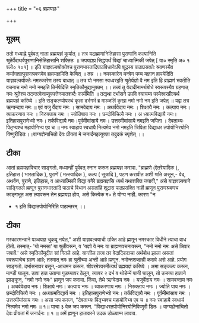 +++
title = "०६ ब्रह्मयज्ञः"

+++
## मूलम्
ततो मध्याह्ने पूर्ववत् नाला ब्रह्मयज्ञं कुर्यात् ॥ तत्र यद्राह्मणानितिहासा पुराणानि कल्पानिति श्रुतेर्वेदाथर्वपुराणानिसेतिहासानि शक्तितः ॥ जपयज्ञप्र सिद्ध्यर्थं विद्यां चाध्यात्मिकी जपेत् [ या० स्मृति अ० १ श्लो० १०१] ॥ इति याज्ञवल्क्योक्तेश्च पुराणभारतादिपाठविधानेऽपि शूद्रस्य पाठाप्रसक्तेः श्रवणस्यैव कर्मागतात्पुराणश्रवणमेव ब्रह्मयज्ञमिति केचित् ॥ तन्न ।। नमस्कारेण मन्त्रेण पम्च यज्ञान हापयेदिति याज्ञवल्क्योक्तेः नमस्कारेण तस्य बाधात् ॥ तत्र यो नमसा स्वध्वरइति श्रुतेर्यज्ञो वै नम इति हि ब्राह्मणं भवतीति वचनाच नमो नमो नमइति तिर्नपेदिति स्मृतिकौमुद्यामुक्तम् ।। तत्त्वं तु वेदादीनामर्थबोधे स्वरूपस्यैव ग्रहणात् नमः श्रुतेश्च तदन्तत्वेनाप्युपपत्तेनमातशब्दैः कार्यमिति ॥ तद्यथा दर्भासने उपवि श्याचम्य परमेश्वरप्रीत्यर्थ ब्रह्मयज्ञं करिष्ये । इति सङ्कल्प्योपस्थं कृला दर्भगर्भ ब्र माञ्जलिं कृखा नमो नमो नम इति जपेत् ॥ यद्वा तत्र ऋग्वन्दाय नमः ॥ एवं यजु र्वेदाय नमः । सामवेदाय नमः । अथर्ववेदाय नमः । शिक्षायै नमः । कल्पाय नमः। व्याकरणाय नमः । निरुक्ताय नमः । ज्योतिषाय नमः । छन्दोविचित्यै नमः । अ ध्यात्मविद्यायै नमः। इतिहासपुराणेभ्यो नमः। तर्कविद्यायै नमः।पूर्वमीमांसायै नमः। उत्तरमीमांसायै नमइति जपिता । देवताभ्यः पितृभ्यश्च महायोगिभ्य एव च ॥ नमः स्वाहाय स्वधायै नित्यमेव नमो नमइति त्रिपिता विद्याधर तपोयोनिरयोनि विष्णुरीडितः।।वाग्यज्ञेनाचितो देवः प्रीयतां मे जनार्दनइत्युक्ता तदुदकं स्पृशेत् ।। 

## टीका
आतां ब्रह्मयज्ञविचार साङ्गतो. मध्यान्हीं पूर्ववत् स्नान करून ब्रह्मयज्ञ करावा. "ब्राह्मणे (ऐतरेयादिक ), इतिहास ( भारतादिक ), पुराणें ( मत्स्यादिक ), कल्प ( सूत्रादि ), पटण करावीत अशी श्रति असून,- वेद, अथर्वण, पुराणे, इतिहास, व आध्यात्मिकी विद्या वगैरे ब्रह्मयज्ञसि ध्यर्थ यथाशक्ति जपावी," असे याज्ञवल्क्याने साङ्गितले ह्मणून पुराणभारतादि पाठाचे विधान असतांहि शूद्रास पाठप्रसक्ति नाही ह्मणून पुराणश्रवणच काङ्गभूत अस ल्यावरून तेन ब्रह्मयज्ञ होय, असे कित्येक म० ते योग्य नाही. कारण "न 

- १ इति विद्यातपोयोनिरिति पाठान्तरम् ।। 

## टीका
मस्कारमन्त्राने पञ्चयज्ञ चुकवू नयेत," अशी याज्ञवल्क्याची उक्ति आहे ह्मणून नमस्कार विधीने त्याचा वाध होतो. तस्मात्- 'यो नमसा' या श्रुतीवरून, व 'यज्ञो वे नमः या ब्राह्मणवचनावरून, "नमो नमो नमः असे त्रिवार जपावें.' असे स्मृतिकौमुदीत सां गितले आहे. यान्तील तत्त्व तर वेदादिकाञ्चा अर्थबोध झाला असतां स्वरूपाचेच ग्रहण आहे; तस्मात् नमः हा श्रुतीच्या अन्ती आहे ह्मणून. नमोन्तशब्दान्नी करावे असे आहे. प्रयोग साङ्गतो. दर्भासनावर बसून,-आचमन करून. श्रीपरमेश्वरमीत्यर्थं ब्रह्मयज्ञं करिष्ये । अमा सङ्कल्प करून, माण्डी घालून. डावा हात उताणा गुडघ्यावर ठेलून, त्यावर २ दर्भ व थोडेम्में पाणी घालून, तो उजव्या हाताने झाङ्कून, "नमो नमो नमः" ह्मणून जप करावा. किंवा, तेथे ऋग्वेदाय नमः । यजुर्वेदाय नमः । सामवन्दाय नमः । अथर्ववेदाय नमः। शिक्षाये नमः। कल्पाय नमः । व्याकरणाय नमः । निरुक्ताय नमः । ज्योति पाय नमः । छन्दोविचित्यै नमः । अध्यात्मविद्यार्य नमः । इतिहासपुराणेभ्यो नमः। तर्कविद्यायै नमः । पूर्वमीमांसाय नमः । उत्तरमीमांसाय नमः । असा जप करून, "देवताभ्यः पितृभ्यश्च महायोगिभ्य एव च ॥ नमः स्वाहायै स्वधार्य नित्यमेव नमो नमः ॥ १॥ याचा ३ वेळ जप करून. "विद्याधरतपोयोनिरयोनिविष्णुरी डितः । वाग्यज्ञेनाचितो देवः प्रीयतां में जनार्दनः ॥ १ ॥ अमें ह्मणून हातावरने 
उदक डोळ्याम्म लावाव. 
